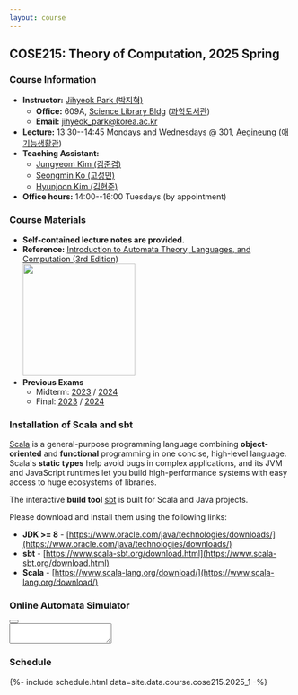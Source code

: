 ```yaml
---
layout: course
---
```

## COSE215: Theory of Computation, 2025 Spring

### Course Information

- **Instructor:** [Jihyeok Park (박지혁)](/members/jihyeok.park)
  - **Office:** 609A,
    [Science Library Bldg](https://goo.gl/maps/dJTtjpZEHCC4Xv5t5)
    ([과학도서관](https://naver.me/5Y1oxNnH))
  - **Email:** [jihyeok_park@korea.ac.kr](mailto:jihyeok_park@korea.ac.kr)
- **Lecture:** 13:30--14:45 Mondays and Wednesdays @ 301,
  [Aegineung](https://goo.gl/maps/ZvwWbCB9WAuXgjs2A)
  ([애기능생활관](https://naver.me/GEAdeVYu))
- **Teaching Assistant:**
  - [Jungyeom Kim (김준겸)](/members/jungyeom.kim)
  - [Seongmin Ko (고성민)](/members/seongmin.ko)
  - [Hyunjoon Kim (김현준)](/members/hyunjoon.kim)
- **Office hours:** 14:00--16:00 Tuesdays (by appointment)

### Course Materials

- **Self-contained lecture notes are provided.**
- **Reference:** [Introduction to Automata Theory, Languages, and Computation (3rd Edition)](http://infolab.stanford.edu/~ullman/ialc.html) <br>
  [<img src="https://m.media-amazon.com/images/I/41d4NezeXCL.jpg"
  width=200px/>](https://www.amazon.com/exec/obidos/ASIN/0321455363/acmorg-20)
- **Previous Exams**
  - Midterm:
    [2023](../2023_1/midterm.pdf) /
    [2024](../2024_1/midterm.pdf)
  - Final:
    [2023](../2023_1/final.pdf) /
    [2024](../2024_1/final.pdf)

### Installation of Scala and sbt

[Scala](https://www.scala-lang.org/) is a general-purpose programming language
combining **object-oriented** and **functional** programming in one concise,
high-level language. Scala's **static types** help avoid bugs in complex
applications, and its JVM and JavaScript runtimes let you build high-performance
systems with easy access to huge ecosystems of libraries.

The interactive **build tool** [sbt](https://www.scala-sbt.org/) is built for
Scala and Java projects.

Please download and install them using the following links:
- **JDK >= 8** -
  [https://www.oracle.com/java/technologies/downloads/](https://www.oracle.com/java/technologies/downloads/)
- **sbt** -
  [https://www.scala-sbt.org/download.html](https://www.scala-sbt.org/download.html)
- **Scala** -
  [https://www.scala-lang.org/download/](https://www.scala-lang.org/download/)


### Online Automata Simulator

<script src="https://cdnjs.cloudflare.com/ajax/libs/codemirror/5.65.13/codemirror.min.js"></script>
<script src="https://cdnjs.cloudflare.com/ajax/libs/codemirror/5.65.13/mode/javascript/javascript.min.js"></script>
<link rel="stylesheet" href="https://cdnjs.cloudflare.com/ajax/libs/font-awesome/4.7.0/css/font-awesome.min.css">
<link rel="stylesheet" href="https://cdnjs.cloudflare.com/ajax/libs/codemirror/5.65.13/codemirror.min.css">
<script src="./js/bundle.js"></script>
<script src="./js/tex-mml-chtml.js"></script>
<link rel="stylesheet" type="text/css" href="./css/style.css">
<div id="viewer">
  <div class="center">
    <div id="kind" class="dropdown">
      <span class="selected"></span>
      <i class="arrow fa fa-angle-up transition-all ml-auto rotate-180"></i>
      <ul style="display: none;"></ul>
    </div>
    <div id="example" class="dropdown">
      <span class="selected"></span>
      <i class="arrow fa fa-angle-up transition-all ml-auto rotate-180"></i>
      <ul style="display: none;"></ul>
    </div>
    <button id="refresh"><i class="fa fa-refresh"></i></button>
  </div>
  <textarea id="data-editor"></textarea>
  <input type="hidden" id="data" name="data" />
  <div id="root"></div>
</div>


### Schedule

<!-- load schedule with PDF files -->
{%- include schedule.html data=site.data.course.cose215.2025_1 -%}

